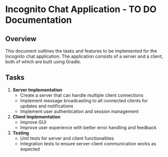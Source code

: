 # Incognito Chat Application - TO DO Documentation

## Overview
This document outlines the tasks and features to be implemented for the Incognito chat application. The application consists of a server and a client, both of which are built using Gradle.

## Tasks
1. **Server Implementation**
    - Create a server that can handle multiple client connections
    - Implement message broadcasting to all connected clients for updates and notifications
    - Implement user authentication and session management
2. **Client Implementation**
    - Improve GUI
    - Improve user experience with better error handling and feedback
3. **Testing**
   - Unit tests for server and client functionalities
   - Integration tests to ensure server-client communication works as expected